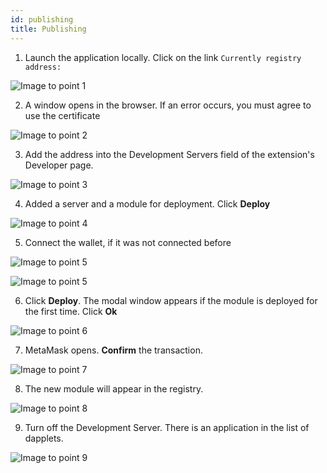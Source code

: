 ```yaml
---
id: publishing
title: Publishing
---
```


1. Launch the application locally. Click on the link `Currently registry address:`

![Image to point 1](/img/pub_01.png)

2. A window opens in the browser. If an error occurs, you must agree to use the certificate

![Image to point 2](/img/pub_02.png)

3. Add the address into the Development Servers field of the extension's Developer page.

![Image to point 3](/img/pub_03.png)

4. Added a server and a module for deployment. Click **Deploy**

![Image to point 4](/img/pub_04.png)

5. Connect the wallet, if it was not connected before

![Image to point 5](/img/pub_05_1.png)

![Image to point 5](/img/pub_05_2.png)

6. Click **Deploy**. The modal window appears if the module is deployed for the first time. Click **Ok**

![Image to point 6](/img/pub_07.png)

7. MetaMask opens. **Confirm** the transaction.

![Image to point 7](/img/pub_08.png)

8. The new module will appear in the registry.

![Image to point 8](/img/pub_09.png)

9. Turn off the Development Server. There is an application in the list of dapplets.

![Image to point 9](/img/pub_10.png)
